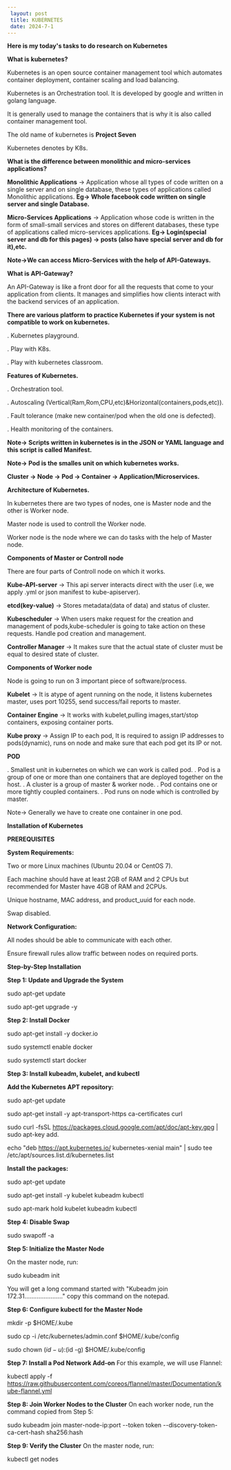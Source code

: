 ```yaml
---
 layout: post
 title: KUBERNETES
 date: 2024-7-1
---
```


**Here is my today's tasks to do research on Kubernetes**

**What is kubernetes?**

Kubernetes is an open source container management tool which automates container deployment, container scaling and load balancing.

Kubernetes is an Orchestration tool. It is developed by google and written in golang language.

It is generally used to manage the containers that is why it is also called container management tool.

The old name of kubernetes is **Project Seven**

Kubernetes denotes by K8s.

**What is the difference between monolithic and micro-services applications?**

**Monolithic Applications** -> Application whose all types of code written on a single server and on single database, these types of applications called Monolithic applications.
**Eg-> Whole facebook code written on single server and single Database.**

**Micro-Services Applications** -> Application whose code is written in the form of small-small services and stores on different databases, these type of applications called micro-services applications.
**Eg-> Login(special server and db for this pages) -> posts (also have special server and db for it),etc.**

**Note->We can access Micro-Services with the help of API-Gateways.**

**What is API-Gateway?**

An API-Gateway is like a front door for all the requests that come to your application from clients.
It manages and simplifies how clients interact with the backend services of an application.

**There are various platform to practice Kubernetes if your system is not compatible to work on kubernetes.**

. Kubernetes playground.

. Play with K8s.

. Play with kubernetes classroom.

**Features of Kubernetes.**

. Orchestration tool.

. Autoscaling (Vertical(Ram,Rom,CPU,etc)&Horizontal(containers,pods,etc)).

. Fault tolerance (make new container/pod when the old one is defected).

. Health monitoring of the containers.

**Note-> Scripts written in kubernetes is in the JSON or YAML language and this script is called Manifest.**

**Note-> Pod is the smalles unit on which kubernetes works.**


**Cluster -> Node -> Pod -> Container -> Application/Microservices.**

**Architecture of Kubernetes.**

In kubernetes there are two types of nodes, one is Master node and the other is Worker node.

Master node is used to controll the Worker node.

Worker node is the node where we can do tasks with the help of Master node.


**Components of Master or Controll node**

There are four parts of Controll node on which it works.

**Kube-API-server** -> This api server interacts direct with the user (i.e, we apply .yml or json manifest to kube-apiserver).

**etcd(key-value)** -> Stores metadata(data of data) and status of cluster.

**Kubescheduler** -> When users make request for the creation and management of pods,kube-scheduler is going to take action on these requests.
Handle pod creation and management.

**Controller Manager** -> It makes sure that the actual state of cluster must be equal to desired state of cluster.


**Components of Worker node**

Node is going to run on 3 important piece of software/process.

**Kubelet** -> It is atype of agent running on the node, it listens kubernetes master, uses port 10255, send success/fail reports to master.

**Container Engine** -> It works with kubelet,pulling images,start/stop containers, exposing container ports.

**Kube proxy** -> Assign IP to each pod, It is required to assign IP addresses to pods(dynamic),
runs on node and make sure that each pod get its IP or not.


**POD**

. Smallest unit in kubernetes on which we can work is called pod.
. Pod is a group of one or more than one containers that are deployed together on the host.
. A cluster is a group of master & worker node.
. Pod contains one or more tightly coupled containers.
. Pod runs on node which is controlled by master.

Note-> Generally we have to create one container in one pod.

**Installation of Kubernetes**

**PREREQUISITES**

**System Requirements:**

Two or more Linux machines (Ubuntu 20.04 or CentOS 7).

Each machine should have at least 2GB of RAM and 2 CPUs but recommended for Master have 4GB of RAM and 2CPUs.

Unique hostname, MAC address, and product_uuid for each node.

Swap disabled.

**Network Configuration:**

All nodes should be able to communicate with each other.

Ensure firewall rules allow traffic between nodes on required ports.

**Step-by-Step Installation**

**Step 1: Update and Upgrade the System**

sudo apt-get update

sudo apt-get upgrade -y

**Step 2: Install Docker**

sudo apt-get install -y docker.io

sudo systemctl enable docker

sudo systemctl start docker

**Step 3: Install kubeadm, kubelet, and kubectl**

**Add the Kubernetes APT repository:**

sudo apt-get update

sudo apt-get install -y apt-transport-https ca-certificates curl

sudo curl -fsSL https://packages.cloud.google.com/apt/doc/apt-key.gpg | sudo apt-key add.

echo "deb https://apt.kubernetes.io/ kubernetes-xenial main" | sudo tee /etc/apt/sources.list.d/kubernetes.list

**Install the packages:**

sudo apt-get update

sudo apt-get install -y kubelet kubeadm kubectl

sudo apt-mark hold kubelet kubeadm kubectl


**Step 4: Disable Swap**

sudo swapoff -a

**Step 5: Initialize the Master Node**

On the master node, run:

sudo kubeadm init

You will get a long command started with "Kubeadm join 172.31......................" copy this command on the notepad.

**Step 6: Configure kubectl for the Master Node**

mkdir -p $HOME/.kube

sudo cp -i /etc/kubernetes/admin.conf $HOME/.kube/config

sudo chown $(id -u):$(id -g) $HOME/.kube/config

**Step 7: Install a Pod Network Add-on**
For this example, we will use Flannel:

kubectl apply -f https://raw.githubusercontent.com/coreos/flannel/master/Documentation/kube-flannel.yml

**Step 8: Join Worker Nodes to the Cluster**
On each worker node, run the command copied from Step 5:

sudo kubeadm join master-node-ip:port --token token --discovery-token-ca-cert-hash sha256:hash

**Step 9: Verify the Cluster**
On the master node, run:

kubectl get nodes





